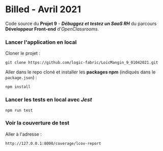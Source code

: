 # Billed - Avril 2021

Code source du **Projet 9** - **_Débuggez et testez un SaaS RH_** du parcours **Développeur Front-end** d'_OpenClassrooms_.

### Lancer l'application en local

Cloner le projet :

`git clone https://github.com/logic-fabric/LoicMangin_9_01042021.git`

Aller dans le repo cloné et installer les **packages npm** (indiqués dans le `package.json`) :

`npm install`

### Lancer les tests en local avec _Jest_

`npm run test`

### Voir la couverture de test

Aller à l'adresse :

`http://127.0.0.1:8000/coverage/lcov-report`
